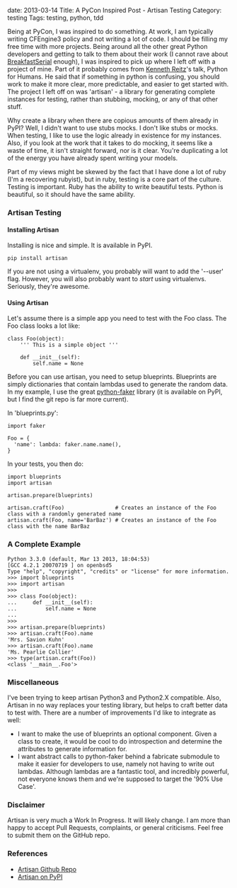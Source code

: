 date: 2013-03-14
Title: A PyCon Inspired Post - Artisan Testing
Category: testing
Tags: testing, python, tdd

Being at PyCon, I was inspired to do something. At work, I am typically writing CFEngine3 policy and not writing a lot of code. I should be filling my free time with more projects. Being around all the other great Python developers and getting to talk to them about their work (I cannot rave about [BreakfastSerial](https://github.com/theycallmeswift/BreakfastSerial) enough), I was inspired to pick up where I left off with a project of mine. Part of it probably comes from [Kenneth Reitz](https://twitter.com/kennethreitz)'s talk, Python for Humans. He said that if something in python is confusing, you should work to make it more clear, more predictable, and easier to get started with. The project I left off on was 'artisan' - a library for generating complete instances for testing, rather than stubbing, mocking, or any of that other stuff.

Why create a library when there are copious amounts of them already in PyPI? Well, I didn't want to use stubs mocks. I don't like stubs or mocks. When testing, I like to use the logic already in existence for my instances. Also, if you look at the work that it takes to do mocking, it seems like a waste of time, it isn't straight forward, nor is it clear. You're duplicating a lot of the energy you have already spent writing your models.

Part of my views might be skewed by the fact that I have done a lot of ruby (I'm a recovering rubyist), but in ruby, testing is a core part of the culture. Testing is important. Ruby has the ability to write beautiful tests. Python is beautiful, so it should have the same ability.

### Artisan Testing

#### Installing Artisan
Installing is nice and simple. It is available in PyPI.

    pip install artisan

If you are not using a virtualenv, you probably will want to add the '--user' flag. However, you will also probably want to *start* using virtualenvs. Seriously, they're awesome.

#### Using Artisan
Let's assume there is a simple app you need to test with the Foo class. The Foo class looks a lot like:

    class Foo(object):
        ''' This is a simple object '''
    
        def __init__(self):
            self.name = None

Before you can use artisan, you need to setup blueprints. Blueprints are simply dictionaries that contain lambdas used to generate the random data. In my example, I use the great [python-faker](https://github.com/redneckbeard/python-faker) library (it is available on PyPI, but I find the git repo is far more current).

In 'blueprints.py':

    import faker
    
    Foo = {
      'name': lambda: faker.name.name(),
    }

In your tests, you then do:

    import blueprints
    import artisan
    
    artisan.prepare(blueprints)
    
    artisan.craft(Foo)                # Creates an instance of the Foo class with a randomly generated name
    artisan.craft(Foo, name='BarBaz') # Creates an instance of the Foo class with the name BarBaz

### A Complete Example

    Python 3.3.0 (default, Mar 13 2013, 18:04:53) 
    [GCC 4.2.1 20070719 ] on openbsd5
    Type "help", "copyright", "credits" or "license" for more information.
    >>> import blueprints
    >>> import artisan
    >>> 
    >>> class Foo(object):
    ...     def __init__(self):
    ...         self.name = None
    ... 
    >>> 
    >>> artisan.prepare(blueprints)
    >>> artisan.craft(Foo).name
    'Mrs. Savion Kuhn'
    >>> artisan.craft(Foo).name
    'Ms. Pearlie Collier'
    >>> type(artisan.craft(Foo))    
    <class '__main__.Foo'>

### Miscellaneous
I've been trying to keep artisan Python3 and Python2.X compatible. Also, Artisan in no way replaces your testing library, but helps to craft better data to test with. There are a number of improvements I'd like to integrate as well:

 * I want to make the use of blueprints an optional component. Given a class to create, it would be cool to do introspection and determine the attributes to generate information for.
 * I want abstract calls to python-faker behind a fabricate submodule to make it easier for developers to use, namely not having to write out lambdas. Although lambdas are a fantastic tool, and incredibly powerful, not everyone knows them and we're supposed to target the '90% Use Case'.

### Disclaimer
Artisan is very much a Work In Progress. It will likely change. I am more than happy to accept Pull Requests, complaints, or general criticisms. Feel free to submit them on the GitHub repo.


### References
* [Artisan Github Repo](http://github.com/kmwhite/artisan)
* [Artisan on PyPI](https://pypi.python.org/pypi/artisan)
